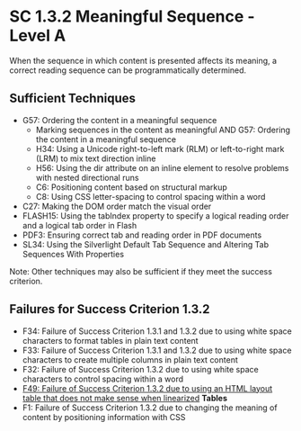 # SC 1.3.2 Meaningful Sequence - Level A

When the sequence in which content is presented affects its meaning, a correct reading sequence can be programmatically determined.

## Sufficient Techniques

- G57: Ordering the content in a meaningful sequence
  - Marking sequences in the content as meaningful AND G57: Ordering the content in a meaningful sequence
  - H34: Using a Unicode right-to-left mark (RLM) or left-to-right mark (LRM) to mix text direction inline
  - H56: Using the dir attribute on an inline element to resolve problems with nested directional runs
  - C6: Positioning content based on structural markup
  - C8: Using CSS letter-spacing to control spacing within a word
- C27: Making the DOM order match the visual order
- FLASH15: Using the tabIndex property to specify a logical reading order and a logical tab order in Flash
- PDF3: Ensuring correct tab and reading order in PDF documents
- SL34: Using the Silverlight Default Tab Sequence and Altering Tab Sequences With Properties

Note: Other techniques may also be sufficient if they meet the success criterion.

## Failures for Success Criterion 1.3.2

- F34: Failure of Success Criterion 1.3.1 and 1.3.2 due to using white space characters to format tables in plain text content
- F33: Failure of Success Criterion 1.3.1 and 1.3.2 due to using white space characters to create multiple columns in plain text content
- F32: Failure of Success Criterion 1.3.2 due to using white space characters to control spacing within a word
- [F49: Failure of Success Criterion 1.3.2 due to using an HTML layout table that does not make sense when linearized](f49.md) **Tables**
- F1: Failure of Success Criterion 1.3.2 due to changing the meaning of content by positioning information with CSS

